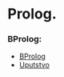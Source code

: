 # Prolog.

### BProlog:
- [BProlog](http://www.picat-lang.org/bprolog/)
- [Uputstvo](http://www.picat-lang.org/bprolog/download/manual.pdf)
